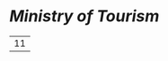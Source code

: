 <html>
<head>
</head>
<body>
<h1><b><i>Ministry of Tourism</i></b></h1>
<table>
<tr>
<td>11</td>
</tr>
</table>
</body>
</html>
